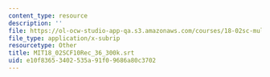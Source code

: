 ```yaml
---
content_type: resource
description: ''
file: https://ol-ocw-studio-app-qa.s3.amazonaws.com/courses/18-02sc-multivariable-calculus-fall-2010/e10f83653402535a91f09686a80c3702_MIT18_02SCF10Rec_36_300k.vtt
file_type: application/x-subrip
resourcetype: Other
title: MIT18_02SCF10Rec_36_300k.srt
uid: e10f8365-3402-535a-91f0-9686a80c3702
---
```

